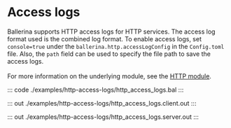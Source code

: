 # Access logs

Ballerina supports HTTP access logs for HTTP services. The access log format used is the combined log format.
To enable access logs, set `console=true` under the `ballerina.http.accessLogConfig` in the `Config.toml` file.
Also, the `path` field can be used to specify the file path to save the access logs.<br/><br/>
For more information on the underlying module,
see the [HTTP module](https://docs.central.ballerina.io/ballerina/http/latest/).

::: code ./examples/http-access-logs/http_access_logs.bal :::

::: out ./examples/http-access-logs/http_access_logs.client.out :::

::: out ./examples/http-access-logs/http_access_logs.server.out :::